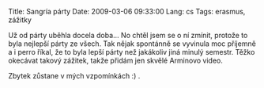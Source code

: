 Title: Sangría párty
Date: 2009-03-06 09:33:00
Lang: cs
Tags: erasmus, zážitky

Už od párty uběhla docela doba… No chtěl jsem se o ní zmínit,
protože to byla nejlepší párty ze všech. Tak nějak spontánně se
vyvinula moc příjemně a i perro říkal, že to byla lepší párty než
jakákoliv jiná minulý semestr. Těžko okecávat takový zážitek, takže
přidám jen skvělé Arminovo video.

Zbytek zůstane v mých vzpomínkách :) .
